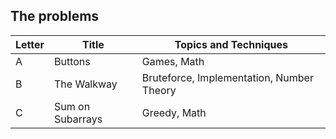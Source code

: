 ## The problems

|  Letter | Title                     | Topics and Techniques       |
|---------|---------------------------|-----------------------------|
|  A | Buttons             | Games, Math                      |
|  B | The Walkway            | Bruteforce, Implementation, Number Theory                       |
|  C | Sum on Subarrays            | Greedy, Math                       |
